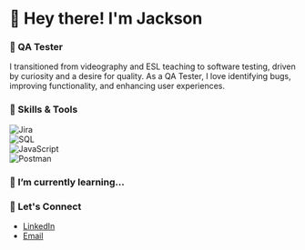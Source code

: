 # 👋 Hey there! I'm Jackson

### 🧪 QA Tester

I transitioned from videography and ESL teaching to software testing, driven by curiosity and a desire for quality. As a QA Tester, I love identifying bugs, improving functionality, and enhancing user experiences.

### 🔧 Skills & Tools
![Jira](https://img.shields.io/badge/-Jira-0052CC?logo=jira&logoColor=white&style=flat-square)
<br>![SQL](https://img.shields.io/badge/-SQL-4479A1?logo=postgresql&logoColor=white&style=flat-square)
<br>![JavaScript](https://img.shields.io/badge/-JavaScript-F7DF1E?logo=javascript&logoColor=black&style=flat-square)
<br>![Postman](https://img.shields.io/badge/-Postman-FF6C37?logo=postman&logoColor=white&style=flat-square)

### 🌱 I’m currently learning... 


### 🔗 Let's Connect
- [LinkedIn](https://www.linkedin.com/in/jcksnmiles)
- [Email](mailto:jcksnbmiles@gmail.com)
